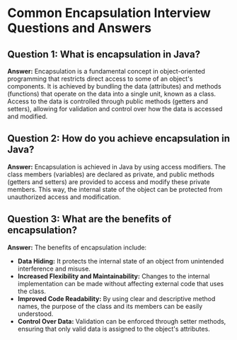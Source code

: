 # Common Encapsulation Interview Questions and Answers

## Question 1: What is encapsulation in Java?
**Answer:** Encapsulation is a fundamental concept in object-oriented programming that restricts direct access to some of an object's components. It is achieved by bundling the data (attributes) and methods (functions) that operate on the data into a single unit, known as a class. Access to the data is controlled through public methods (getters and setters), allowing for validation and control over how the data is accessed and modified.

## Question 2: How do you achieve encapsulation in Java?
**Answer:** Encapsulation is achieved in Java by using access modifiers. The class members (variables) are declared as private, and public methods (getters and setters) are provided to access and modify these private members. This way, the internal state of the object can be protected from unauthorized access and modification.

## Question 3: What are the benefits of encapsulation?
**Answer:** The benefits of encapsulation include:
- **Data Hiding:** It protects the internal state of an object from unintended interference and misuse.
- **Increased Flexibility and Maintainability:** Changes to the internal implementation can be made without affecting external code that uses the class.
- **Improved Code Readability:** By using clear and descriptive method names, the purpose of the class and its members can be easily understood.
- **Control Over Data:** Validation can be enforced through setter methods, ensuring that only valid data is assigned to the object's attributes.

